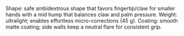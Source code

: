 Shape: safe ambidextrous shape that favors fingertip/claw for smaller hands with a mid hump that balances claw and palm pressure.
Weight: ultralight; enables effortless micro-corrections (45 g).
Coating: smooth matte coating; side walls keep a neutral flare for consistent grip.
